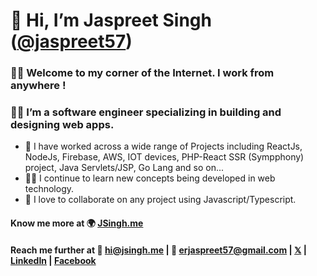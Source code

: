 # 👋 Hi, I’m Jaspreet Singh ([@jaspreet57](https://github.com/jaspreet57))

### 👨‍💻 Welcome to my corner of the Internet. I work from anywhere !
### 👨‍💻 I’m a software engineer specializing in building and designing web apps.

- 🌱 I have worked across a wide range of Projects including ReactJs, NodeJs, Firebase, AWS, IOT devices, PHP-React SSR (Sympphony) project, Java Servlets/JSP, Go Lang and so on...
- 👨‍🏫 I continue to learn new concepts being developed in web technology.
- 💞️ I love to collaborate on any project using Javascript/Typescript.


#### Know me more at 🌍 [JSingh.me](https://jsingh.me)
#### Reach me further at 📨 hi@jsingh.me | 📨 erjaspreet57@gmail.com | [𝕏](https://x.com/erjaspreet57) | [LinkedIn](https://www.linkedin.com/in/jaspreet-singh) | [Facebook](https://www.facebook.com/jaspreet.s.saran)


<!---
jaspreet57/jaspreet57 is a ✨ special ✨ repository because its `README.md` (this file) appears on your GitHub profile.
You can click the Preview link to take a look at your changes.
--->
